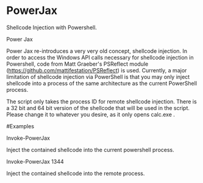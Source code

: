 # PowerJax
Shellcode Injection with Powershell. 

Power Jax

Power Jax re-introduces a very very old concept, shellcode injection. In order to access the Windows API calls necessary for shellcode
injection in Powershell, code from Matt Graeber's PSReflect module (https://github.com/mattifestation/PSReflect) is used. Currently, a major limitation of shellcode injection via PowerShell is
that you may only inject shellcode into a process of the same architecture as the current PowerShell process.

The script only takes the process ID for remote shellcode injection. There is a 32 bit and 64 bit version of the shellcode that will be 
used in the script. Please change it to whatever you desire, as it only opens calc.exe . 

#Examples

Invoke-PowerJax

Inject the contained shellcode into the current powershell process. 

Invoke-PowerJax 1344

Inject the contained shellcode into the remote process. 
